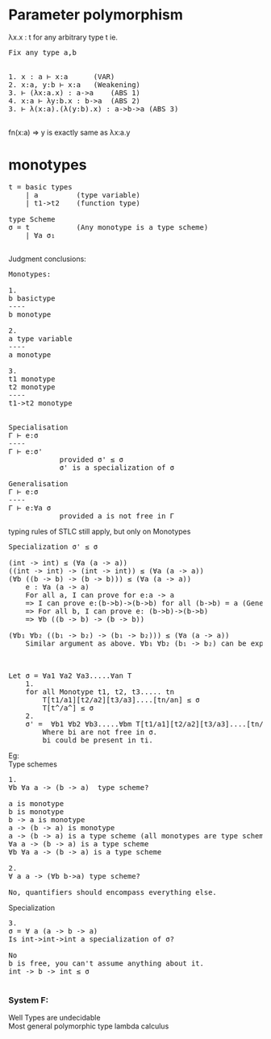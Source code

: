 # Parameter polymorphism

λx.x : t for any arbitrary type t
ie. 
<pre>
Fix any type a,b


1. x : a ⊢ x:a      (VAR)
2. x:a, y:b ⊢ x:a   (Weakening)
3. ⊢ (λx:a.x) : a->a    (ABS 1)
4. x:a ⊢ λy:b.x : b->a  (ABS 2)
3. ⊢ λ(x:a).(λ(y:b).x) : a->b->a (ABS 3)

</pre>
fn(x:a) => y is exactly same as λx:a.y


# monotypes
<pre>
t = basic types
    | a         (type variable)
    | t1->t2    (function type)

type Scheme
σ = t           (Any monotype is a type scheme)
    | ∀a σ₁

</pre>
Judgment conclusions:
<pre>
Monotypes:

1.
b basictype
----
b monotype

2.
a type variable
----
a monotype

3.
t1 monotype
t2 monotype
----
t1->t2 monotype


Specialisation
Γ ⊢ e:σ
----
Γ ⊢ e:σ'
            provided σ' ≤ σ
            σ' is a specialization of σ

Generalisation
Γ ⊢ e:σ
----
Γ ⊢ e:∀a σ
            provided a is not free in Γ
</pre>
typing rules of STLC still apply, but only on Monotypes

<pre>
Specialization σ' ≤ σ

(int -> int) ≤ (∀a (a -> a))
((int -> int) -> (int -> int)) ≤ (∀a (a -> a))
(∀b ((b -> b) -> (b -> b))) ≤ (∀a (a -> a)) 
    e : ∀a (a -> a)
    For all a, I can prove for e:a -> a
    => I can prove e:(b->b)->(b->b) for all (b->b) = a (Generalization)
    => For all b, I can prove e: (b->b)->(b->b)
    => ∀b ((b -> b) -> (b -> b))

(∀b₁ ∀b₂ ((b₁ -> b₂) -> (b₁ -> b₂))) ≤ (∀a (a -> a))
    Similar argument as above. ∀b₁ ∀b₂ (b₁ -> b₂) can be expressed using a



Let σ = ∀a1 ∀a2 ∀a3.....∀an T
    1.
    for all Monotype t1, t2, t3..... tn
        T[t1/a1][t2/a2][t3/a3]....[tn/an] ≤ σ
        T[t^/a^] ≤ σ
    2.
    σ' =  ∀b1 ∀b2 ∀b3.....∀bm T[t1/a1][t2/a2][t3/a3]....[tn/an] ≤ σ
        Where bi are not free in σ.
        bi could be present in ti.
</pre>


Eg: \
Type schemes
<pre>
1.
∀b ∀a a -> (b -> a)  type scheme?

a is monotype
b is monotype
b -> a is monotype
a -> (b -> a) is monotype
a -> (b -> a) is a type scheme (all monotypes are type schemes)
∀a a -> (b -> a) is a type scheme
∀b ∀a a -> (b -> a) is a type scheme

2.
∀ a a -> (∀b b->a) type scheme?

No, quantifiers should encompass everything else.
</pre>

Specialization
<pre>
3.
σ = ∀ a (a -> b -> a)
Is int->int->int a specialization of σ?

No
b is free, you can't assume anything about it.
int -> b -> int ≤ σ

</pre>

### System F:
Well Types are undecidable \
Most general polymorphic type lambda calculus
